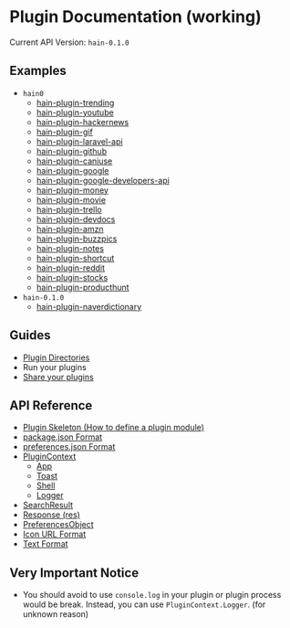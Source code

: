 # Plugin Documentation (working)

Current API Version: `hain-0.1.0`

## Examples

- `hain0`
  * [hain-plugin-trending](https://github.com/appetizermonster/hain-plugin-trending)
  * [hain-plugin-youtube](https://github.com/appetizermonster/hain-plugin-youtube)
  * [hain-plugin-hackernews](https://github.com/appetizermonster/hain-plugin-hackernews)
  * [hain-plugin-gif](https://github.com/Metrakit/hain-plugin-gif)
  * [hain-plugin-laravel-api](https://github.com/sewnboy/hain-plugin-laravel-api)
  * [hain-plugin-github](https://github.com/k-meissonnier/hain-plugin-github)
  * [hain-plugin-caniuse](https://github.com/Metrakit/hain-plugin-caniuse)
  * [hain-plugin-google](https://github.com/leonardosnt/hain-plugin-google)
  * [hain-plugin-google-developers-api](https://github.com/Braunson/hain-plugin-google-developers-api)
  * [hain-plugin-money](https://github.com/Metrakit/hain-plugin-money)
  * [hain-plugin-movie](https://github.com/Metrakit/hain-plugin-movie)
  * [hain-plugin-trello](https://github.com/Metrakit/hain-plugin-trello)
  * [hain-plugin-devdocs](https://github.com/Braunson/hain-plugin-devdocs)
  * [hain-plugin-amzn](https://github.com/TheBuzzDee/hain-plugin-amzn)
  * [hain-plugin-buzzpics](https://github.com/TheBuzzDee/hain-plugin-buzzpics)
  * [hain-plugin-notes](https://github.com/jervant/hain-plugin-notes)
  * [hain-plugin-shortcut](https://github.com/e-/hain-plugin-shortcut)
  * [hain-plugin-reddit](https://github.com/sethxd/hain-plugin-reddit)
  * [hain-plugin-stocks](https://github.com/sethxd/hain-plugin-stocks)
  * [hain-plugin-producthunt](https://github.com/Braunson/hain-plugin-producthunt)
- `hain-0.1.0`
  * [hain-plugin-naverdictionary](https://github.com/appetizermonster/hain-plugin-naverdictionary)

## Guides

* [Plugin Directories](plugin-directories.md)
* Run your plugins
* [Share your plugins](share-your-plugins.md)

## API Reference

* [Plugin Skeleton (How to define a plugin module)](plugin-skeleton.md)
* [package.json Format](package-json-format.md)
* [preferences.json Format](preferences-json-format.md)
* [PluginContext](plugin-context.md)
  - [App](plugin-context-app.md)
  - [Toast](plugin-context-toast.md)
  - [Shell](plugin-context-shell.md)
  - [Logger](plugin-context-logger.md)
* [SearchResult](search-result.md)
* [Response (res)](response.md)
* [PreferencesObject](preferences-object.md)
* [Icon URL Format](icon-url-format.md)
* [Text Format](text-format.md)

## Very Important Notice

* You should avoid to use `console.log` in your plugin or plugin process would be break. Instead, you can use `PluginContext.Logger`. (for unknown reason)
